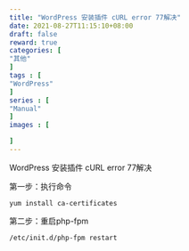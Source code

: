 ```yaml
---
title: "WordPress 安装插件 cURL error 77解决"
date: 2021-08-27T11:15:10+08:00
draft: false
reward: true
categories: [
"其他"
]
tags : [
"WordPress"
]
series : [
"Manual"
]
images : [

]
---
```


WordPress 安装插件 cURL error 77解决

第一步：执行命令

```shell
yum install ca-certificates
```



第二步：重启php-fpm



```shell
/etc/init.d/php-fpm restart
```

